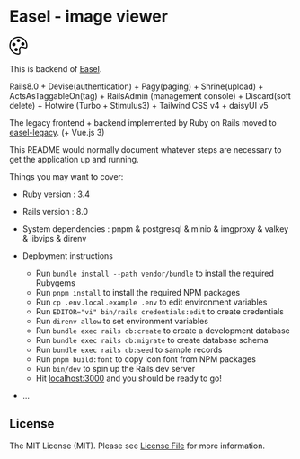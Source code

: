 # Easel - image viewer

![alt text](https://github.com/asip/easel-back/blob/main/public/palette.svg)

This is backend of [Easel](https://github.com/asip/easel).

Rails8.0 + Devise(authentication) + Pagy(paging) +
Shrine(upload) + ActsAsTaggableOn(tag) +
RailsAdmin (management console) + Discard(soft delete) +
Hotwire (Turbo + Stimulus3) + Tailwind CSS v4 + daisyUI v5

The legacy frontend + backend implemented by Ruby on Rails moved to [easel-legacy](https://github.com/asip/easel-legacy).
(+ Vue.js 3)

This README would normally document whatever steps are necessary to get the
application up and running.

Things you may want to cover:

* Ruby version : 3.4
* Rails version : 8.0
* System dependencies : pnpm & postgresql & minio & imgproxy & valkey & libvips & direnv
* Deployment instructions
  * Run `bundle install --path vendor/bundle` to install the required Rubygems
  * Run `pnpm install` to install the required NPM packages
  * Run `cp .env.local.example .env` to edit environment variables
  * Run `EDITOR="vi" bin/rails credentials:edit` to create credentials
  * Run `direnv allow` to set environment variables
  * Run `bundle exec rails db:create` to create a development database
  * Run `bundle exec rails db:migrate` to create database schema
  * Run `bundle exec rails db:seed` to sample records
  * Run `pnpm build:font` to copy icon font from NPM packages
  * Run `bin/dev` to spin up the Rails dev server
  * Hit [localhost:3000](http://localhost:3000/) and you should be ready to go!

* ...

## License

The MIT License (MIT). Please see [License File](https://github.com/asip/easel/blob/main/LICENSE-MIT.txt) for more information.
